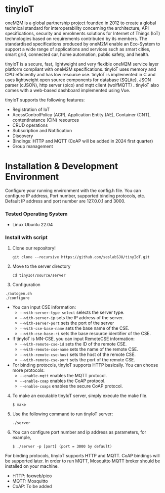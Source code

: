 # tinyIoT

oneM2M is a global partnership project founded in 2012 to create a global technical standard for interoperability concerning the architecture, API specifications, security and enrolments solutions for Internet of Things (IoT) technologies based on requirements contributed by its members. The standardised specifications produced by oneM2M enable an Eco-System to support a wide range of applications and services such as smart cities, smart grid, connected car, home automation, public safety, and health.

tinyIoT is a secure, fast, lightweight and very flexible oneM2M service layer platform compliant with oneM2M specifications. tinyIoT uses memory and CPU efficiently and has low resource use. tinyIoT is implemented in C and uses lightweight open source components for database (SQLite), JSON parser (cJSON), http server (pico) and mqtt client (wolfMQTT) . tinyIoT also comes with a web-based dashboard implemented using Vue. 

tinyIoT supports the following features: 

- Registration of IoT 
- AcessControlPolicy (ACP), Application Entity (AE), Container (CNT), contentInstance (CIN) resources
- CRUD operations
- Subscription and Notification
- Discovery
- Bindings: HTTP and MQTT (CoAP will be added in 2024 first quarter)
- Group management 

# Installation & Development Environment
Configure your running environment with the config.h file. You can configure IP address, Port number, supported binding protocols, etc. 
Default IP address and port number are 127.0.0.1 and 3000. 

### Tested Operating System
  - Linux Ubuntu 22.04

### Install with script
1. Clone our repository!
	```
	git clone --recursive https://github.com/seslabSJU/tinyIoT.git
	```
    
2. Move to the server directory      
	```
	cd tinyIoT/source/server
	```   

3. Configuration
  ```
  ./autogen.sh
  ./configure
  ```
  - You can input CSE information:
    - `--with-server-type select` selects the server type.
    - `--with-server-ip` sets the IP address of the server.
    - `--with-server-port` sets the port of the server
    - `--with-cse-base-name` sets the base name of the CSE.
    - `--with-cse-base-ri` sets the base resource identifier of the CSE.
  - If tinyIoT is MN-CSE, you can input RemoteCSE information:
    - `--with-remote-cse-id` sets the ID of the remote CSE.
    - `--with-remote-cse-name` sets the name of the remote CSE.
    - `--with-remote-cse-host` sets the host of the remote CSE.
    - `--with-remote-cse-port` sets the port of the remote CSE.
  - For binding protocols, tinyIoT supports HTTP basically. You can choose more protocols:
    - `--enable-mqtt` enables the MQTT protocol.
    - `--enable-coap` enables the CoAP protocol.
    - `--enable-coaps` enables the secure CoAP protocol.
        
 4. To make an excutable tinyIoT server, simply execute the make file.       
	```
	$ make
	```   
        
 5. Use the following command to run tinyIoT server:
	```	
	./server
	```
 
 6. You can configure port number and ip address as parameters, for example, 
	```
	$ ./server -p [port] (port = 3000 by default)
	```
   

For binding protocols, tinyIoT supports HTTP and MQTT. CoAP bindings will be supported later. 
In order to run MQTT, Mosquitto MQTT broker should be installed on your machine. 

  - HTTP: foxweb/pico
  - MQTT: Mosquitto
  - CoAP: To be added
